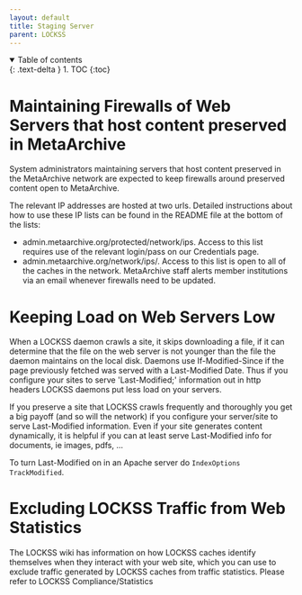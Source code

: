 ```yaml
---
layout: default
title: Staging Server
parent: LOCKSS
---
```


<details open markdown="block">
  <summary>
    Table of contents
  </summary>
  {: .text-delta }
1. TOC
{:toc}
</details>

# Maintaining Firewalls of Web Servers that host content preserved in MetaArchive
System administrators maintaining servers that host content preserved in the MetaArchive network are expected to keep firewalls around preserved content open to MetaArchive.

The relevant IP addresses are hosted at two urls. Detailed instructions about how to use these IP lists can be found in the README file at the bottom of the lists:

- admin.metaarchive.org/protected/network/ips. Access to this list requires use of the relevant login/pass on our Credentials page.
- admin.metaarchive.org/network/ips/. Access to this list is open to all of the caches in the network.
MetaArchive staff alerts member institutions via an email whenever firewalls need to be updated.

# Keeping Load on Web Servers Low
When a LOCKSS daemon crawls a site, it skips downloading a file, if it can determine that the file on the web server is not younger than the file the daemon maintains on the local disk. Daemons use If-Modified-Since if the page previously fetched was served with a Last-Modified Date. Thus if you configure your sites to serve 'Last-Modified;' information out in http headers LOCKSS daemons put less load on your servers.

If you preserve a site that LOCKSS crawls frequently and thoroughly you get a big payoff (and so will the network) if you configure your server/site to serve Last-Modified information. Even if your site generates content dynamically, it is helpful if you can at least serve Last-Modified info for documents, ie images, pdfs, ...

To turn Last-Modified on in an Apache server do `IndexOptions TrackModified`.

# Excluding LOCKSS Traffic from Web Statistics
The LOCKSS wiki has information on how LOCKSS caches identify themselves when they interact with your web site, which you can use to exclude traffic generated by LOCKSS caches from traffic statistics. Please refer to LOCKSS Compliance/Statistics